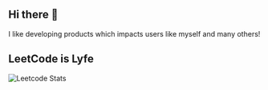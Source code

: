 ## Hi there 👋
I like developing products which impacts users like myself and many others! 

## LeetCode is Lyfe
![[Leetcode Stats](https://leetcode.card.workers.dev/?username=wangwaynesg&theme=wtf)](https://leetcode.com/wangwaynesg/)

<!--
**wangwaynesg/wangwaynesg** is a ✨ _special_ ✨ repository because its `README.md` (this file) appears on your GitHub profile.

Here are some ideas to get you started:

- 🔭 I’m currently working on ...
- 🌱 I’m currently learning ...
- 👯 I’m looking to collaborate on ...
- 🤔 I’m looking for help with ...
- 💬 Ask me about ...
- 📫 How to reach me: ...
- 😄 Pronouns: ...
- ⚡ Fun fact: ...
-->
